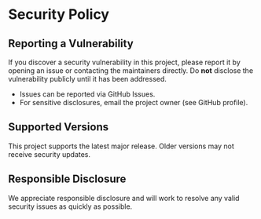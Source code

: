 # Security Policy

## Reporting a Vulnerability

If you discover a security vulnerability in this project, please report it by opening an issue or contacting the maintainers directly. Do **not** disclose the vulnerability publicly until it has been addressed.

- Issues can be reported via GitHub Issues.
- For sensitive disclosures, email the project owner (see GitHub profile).

## Supported Versions

This project supports the latest major release. Older versions may not receive security updates.

## Responsible Disclosure

We appreciate responsible disclosure and will work to resolve any valid security issues as quickly as possible.
